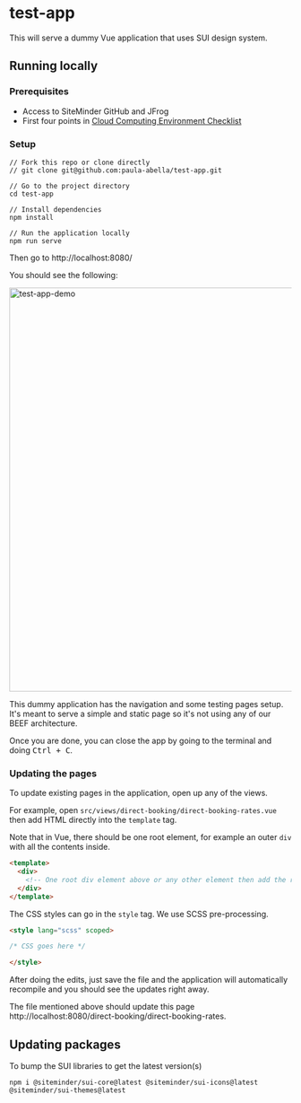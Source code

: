 # test-app

This will serve a dummy Vue application that uses SUI design system.

## Running locally

### Prerequisites
- Access to SiteMinder GitHub and JFrog
- First four points in [Cloud Computing Environment Checklist](https://siteminder.atlassian.net/wiki/spaces/eng/pages/602051554/Cloud+Computing+Environment+Checklist#CloudComputingEnvironmentChecklist-nvmandNodeJS)


### Setup
```
// Fork this repo or clone directly
// git clone git@github.com:paula-abella/test-app.git

// Go to the project directory
cd test-app

// Install dependencies
npm install

// Run the application locally
npm run serve
```

Then go to http://localhost:8080/

You should see the following:

<img width="720px" alt="test-app-demo" src="https://user-images.githubusercontent.com/84423488/174955650-633f1a29-56c1-489d-85c2-90c4e130f8ca.png">

This dummy application has the navigation and some testing pages setup.
It's meant to serve a simple and static page so it's not using any of our BEEF architecture.

Once you are done, you can close the app by going to the terminal and doing <kbd>Ctrl + C</kbd>.

### Updating the pages
To update existing pages in the application, open up any of the views.

For example, open `src/views/direct-booking/direct-booking-rates.vue` then add HTML directly into the `template` tag.

Note that in Vue, there should be one root element, for example an outer `div` with all the contents inside.

```html
<template>
  <div>
    <!-- One root div element above or any other element then add the rest of the elements here -->
  </div>
</template>
```

The CSS styles can go in the `style` tag. We use SCSS pre-processing.

```html
<style lang="scss" scoped>

/* CSS goes here */

</style>
```

After doing the edits, just save the file and the application will automatically recompile and you should see the updates right away.

The file mentioned above should update this page http://localhost:8080/direct-booking/direct-booking-rates.


## Updating packages
To bump the SUI libraries to get the latest version(s)

```
npm i @siteminder/sui-core@latest @siteminder/sui-icons@latest @siteminder/sui-themes@latest
```

